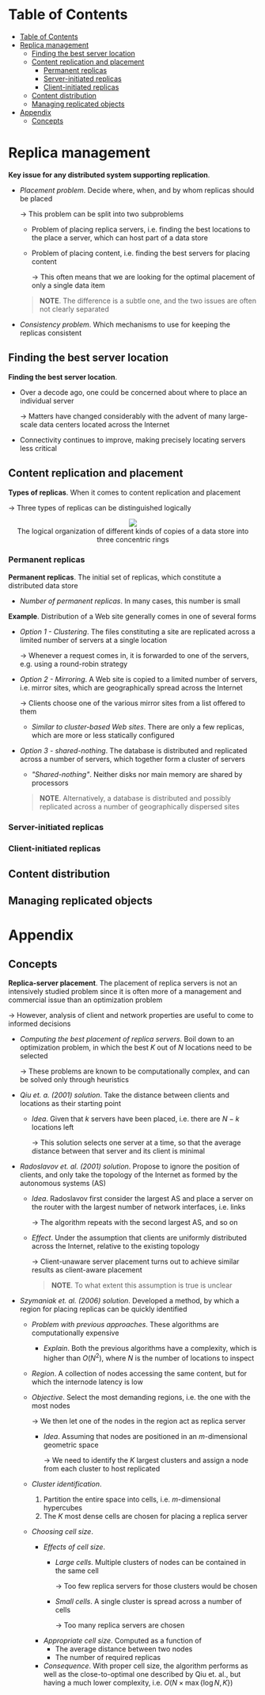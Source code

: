 <!-- TOC titleSize:1 tabSpaces:2 depthFrom:1 depthTo:6 withLinks:1 updateOnSave:1 orderedList:0 skip:0 title:1 charForUnorderedList:* -->
# Table of Contents
- [Table of Contents](#table-of-contents)
- [Replica management](#replica-management)
  - [Finding the best server location](#finding-the-best-server-location)
  - [Content replication and placement](#content-replication-and-placement)
    - [Permanent replicas](#permanent-replicas)
    - [Server-initiated replicas](#server-initiated-replicas)
    - [Client-initiated replicas](#client-initiated-replicas)
  - [Content distribution](#content-distribution)
  - [Managing replicated objects](#managing-replicated-objects)
- [Appendix](#appendix)
  - [Concepts](#concepts)
<!-- /TOC -->

# Replica management
**Key issue for any distributed system supporting replication**.
* *Placement problem*. Decide where, when, and by whom replicas should be placed

    $\to$ This problem can be split into two subproblems
    * Problem of placing replica servers, i.e. finding the best locations to the place a server, which can host part of a data store
    * Problem of placing content, i.e. finding the best servers for placing content

        $\to$ This often means that we are looking for the optimal placement of only a single data item

    >**NOTE**. The difference is a subtle one, and the two issues are often not clearly separated

* *Consistency problem*. Which mechanisms to use for keeping the replicas consistent

## Finding the best server location
**Finding the best server location**. 
* Over a decode ago, one could be concerned about where to place an individual server

    $\to$ Matters have changed considerably with the advent of many large-scale data centers located across the Internet
* Connectivity continues to improve, making precisely locating servers less critical

## Content replication and placement
**Types of replicas**. When it comes to content replication and placement

$\to$ Three types of replicas can be distinguished logically

<div style="text-align:center">
    <img src="https://i.imgur.com/M2oofXB.png">
    <figcaption>The logical organization of different kinds of copies of a data store into three concentric rings</figcaption>
</div>

### Permanent replicas
**Permanent replicas**. The initial set of replicas, which constitute a distributed data store
* *Number of permanent replicas*. In many cases, this number is small

**Example**. Distribution of a Web site generally comes in one of several forms
* *Option 1 - Clustering*. The files constituting a site are replicated across a limited number of servers at a single location

    $\to$ Whenever a request comes in, it is forwarded to one of the servers, e.g. using a round-robin strategy
* *Option 2 - Mirroring*. A Web site is copied to a limited number of servers, i.e. mirror sites, which are geographically spread across the Internet

    $\to$ Clients choose one of the various mirror sites from a list offered to them
    * *Similar to cluster-based Web sites*. There are only a few replicas, which are more or less statically configured
* *Option 3 - shared-nothing*. The database is distributed and replicated across a number of servers, which together form a cluster of servers
    * *"Shared-nothing"*. Neither disks nor main memory are shared by processors

    >**NOTE**. Alternatively, a database is distributed and possibly replicated across a number of geographically dispersed sites

### Server-initiated replicas

### Client-initiated replicas

## Content distribution

## Managing replicated objects

# Appendix
## Concepts
**Replica-server placement**. The placement of replica servers is not an intensively studied problem since it is often more of a management and commercial issue than an optimization problem

$\to$ However, analysis of client and network properties are useful to come to informed decisions
* *Computing the best placement of replica servers*. Boil down to an optimization problem, in which the best $K$ out of $N$ locations need to be selected

    $\to$ These problems are known to be computationally complex, and can be solved only through heuristics
* *Qiu et. a. (2001) solution*. Take the distance between clients and locations as their starting point
    * *Idea*. Given that $k$ servers have been placed, i.e. there are $N-k$ locations left 
        
        $\to$ This solution selects one server at a time, so that the average distance between that server and its client is minimal
* *Radoslavov et. al. (2001) solution*. Propose to ignore the position of clients, and only take the topology of the Internet as formed by the autonomous systems (AS)
    * *Idea*. Radoslavov first consider the largest AS and place a server on the router with the largest number of network interfaces, i.e. links

        $\to$ The algorithm repeats with the second largest AS, and so on
    * *Effect*. Under the assumption that clients are uniformly distributed across the Internet, relative to the existing topology
    
        $\to$ Client-unaware server placement turns out to achieve similar results as client-aware placement

        >**NOTE**. To what extent this assumption is true is unclear

* *Szymaniak et. al. (2006) solution*. Developed a method, by which a region for placing replicas can be quickly identified
    * *Problem with previous approaches*. These algorithms are computationally expensive
        * *Explain*. Both the previous algorithms have a complexity, which is higher than $O(N^2)$, where $N$ is the number of locations to inspect
    * *Region*. A collection of nodes accessing the same content, but for which the internode latency is low
    * *Objective*. Select the most demanding regions, i.e. the one with the most nodes

        $\to$ We then let one of the nodes in the region act as replica server
        * *Idea*. Assuming that nodes are positioned in an $m$-dimensional geometric space

            $\to$ We need to identify the $K$ largest clusters and assign a node from each cluster to host replicated
    * *Cluster identification*.
        1. Partition the entire space into cells, i.e. $m$-dimensional hypercubes
        2. The $K$ most dense cells are chosen for placing a replica server
    * *Choosing cell size*.
        * *Effects of cell size*.
            * *Large cells*. Multiple clusters of nodes can be contained in the same cell

                $\to$ Too few replica servers for those clusters would be chosen
            * *Small cells*. A single cluster is spread across a number of cells

                $\to$ Too many replica servers are chosen
        * *Appropriate cell size*. Computed as a function of
            * The average distance between two nodes
            * The number of required replicas
        * *Consequence*. With proper cell size, the algorithm performs as well as the close-to-optimal one described by Qiu et. al., but having a much lower complexity, i.e. $O(N\times \max\{\log N, K\})$